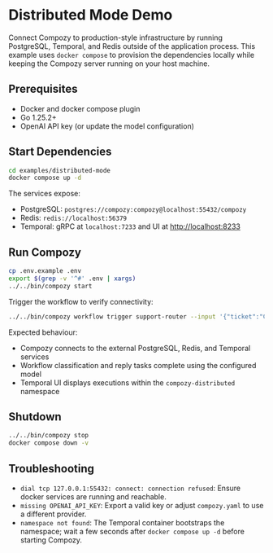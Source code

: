 # Distributed Mode Demo

Connect Compozy to production-style infrastructure by running PostgreSQL,
Temporal, and Redis outside of the application process. This example uses
`docker compose` to provision the dependencies locally while keeping the Compozy
server running on your host machine.

## Prerequisites

- Docker and docker compose plugin
- Go 1.25.2+
- OpenAI API key (or update the model configuration)

## Start Dependencies

```bash
cd examples/distributed-mode
docker compose up -d
```

The services expose:

- PostgreSQL: `postgres://compozy:compozy@localhost:55432/compozy`
- Redis: `redis://localhost:56379`
- Temporal: gRPC at `localhost:7233` and UI at <http://localhost:8233>

## Run Compozy

```bash
cp .env.example .env
export $(grep -v '^#' .env | xargs)
../../bin/compozy start
```

Trigger the workflow to verify connectivity:

```bash
../../bin/compozy workflow trigger support-router --input '{"ticket":"Customer cannot access billing invoice"}'
```

Expected behaviour:

- Compozy connects to the external PostgreSQL, Redis, and Temporal services
- Workflow classification and reply tasks complete using the configured model
- Temporal UI displays executions within the `compozy-distributed` namespace

## Shutdown

```bash
../../bin/compozy stop
docker compose down -v
```

## Troubleshooting

- `dial tcp 127.0.0.1:55432: connect: connection refused`: Ensure docker
  services are running and reachable.
- `missing OPENAI_API_KEY`: Export a valid key or adjust `compozy.yaml` to use a
  different provider.
- `namespace not found`: The Temporal container bootstraps the namespace; wait a
  few seconds after `docker compose up -d` before starting Compozy.

